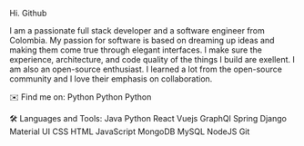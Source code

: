 Hi. 
 Github

I am a passionate full stack developer and a software engineer from Colombia. My passion for software is based on dreaming up ideas and making them come true through elegant interfaces. I make sure the experience, architecture, and code quality of the things I build are exellent. I am also an open-source enthusiast. I learned a lot from the open-source community and I love their emphasis on collaboration.


✉️ Find me on:
Python Python Python

🛠️ Languages and Tools:
Java  Python  React  Vuejs  GraphQl  Spring  Django  Material UI  CSS  HTML  JavaScript  MongoDB  MySQL  NodeJS  Git 
